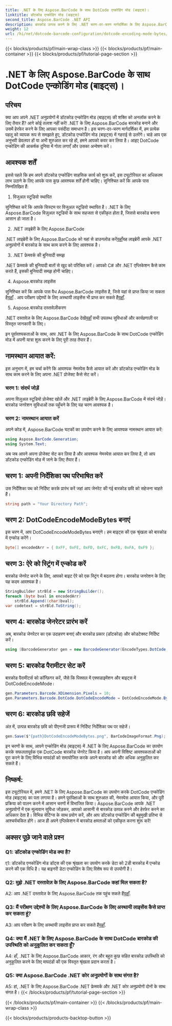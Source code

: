```yaml
---
title: .NET के लिए Aspose.BarCode के साथ DotCode एन्कोडिंग मोड (बाइट्स)।
linktitle: डॉटकोड एन्कोडिंग मोड (बाइट्स)
second_title: Aspose.BarCode .NET API
description: बारकोड उत्पन्न करने के लिए .NET चरण-दर-चरण मार्गदर्शिका के लिए Aspose.BarCode के साथ DotCode एन्कोडिंग सीखें।
weight: 12
url: /hi/net/dotcode-barcode-configuration/dotcode-encoding-mode-bytes/
---
```


{{< blocks/products/pf/main-wrap-class >}}
{{< blocks/products/pf/main-container >}}
{{< blocks/products/pf/tutorial-page-section >}}

# .NET के लिए Aspose.BarCode के साथ DotCode एन्कोडिंग मोड (बाइट्स)।

## परिचय

क्या आप अपने .NET अनुप्रयोगों में डॉटकोड एन्कोडिंग मोड (बाइट्स) की शक्ति को अनलॉक करने के लिए तैयार हैं? आगे कोई तलाश नहीं करें! .NET के लिए Aspose.BarCode बारकोड बनाने और उसमें हेरफेर करने के लिए आपका पसंदीदा समाधान है। इस चरण-दर-चरण मार्गदर्शिका में, हम प्रत्येक पहलू को व्यापक रूप से समझाते हुए, डॉटकोड एन्कोडिंग मोड (बाइट्स) में गहराई से उतरेंगे। चाहे आप एक अनुभवी डेवलपर हों या अभी शुरुआत कर रहे हों, हमने आपको कवर कर लिया है। आइए DotCode एन्कोडिंग की आकर्षक दुनिया में गोता लगाएँ और उसका अन्वेषण करें।

## आवश्यक शर्तें

इससे पहले कि हम अपने डॉटकोड एन्कोडिंग साहसिक कार्य को शुरू करें, इस ट्यूटोरियल का अधिकतम लाभ उठाने के लिए आपके पास कुछ आवश्यक शर्तें होनी चाहिए। सुनिश्चित करें कि आपके पास निम्नलिखित हैं:

1. विजुअल स्टूडियो स्थापित

सुनिश्चित करें कि आपके सिस्टम पर विजुअल स्टूडियो स्थापित है। .NET के लिए Aspose.BarCode विज़ुअल स्टूडियो के साथ सहजता से एकीकृत होता है, जिससे बारकोड बनाना आसान हो जाता है।

2. .NET लाइब्रेरी के लिए Aspose.BarCode

 .NET लाइब्रेरी के लिए Aspose.BarCode को यहां से डाउनलोड करें[यहाँ](https://releases.aspose.com/barcode/net/)यह लाइब्रेरी आपके .NET अनुप्रयोगों में बारकोड के साथ काम करने के लिए आवश्यक है।

3. .NET फ्रेमवर्क की बुनियादी समझ

.NET फ्रेमवर्क की बुनियादी बातों से खुद को परिचित करें। आपको C# और .NET एप्लिकेशन कैसे काम करते हैं, इसकी बुनियादी समझ होनी चाहिए।

4. Aspose.बारकोड लाइसेंस

 सुनिश्चित करें कि आपके पास वैध Aspose.BarCode लाइसेंस है, जिसे यहां से प्राप्त किया जा सकता है[यहाँ](https://purchase.aspose.com/buy) . आप परीक्षण उद्देश्यों के लिए अस्थायी लाइसेंस भी प्राप्त कर सकते हैं[यहाँ](https://purchase.aspose.com/temporary-license/).

5. Aspose.बारकोड दस्तावेज़ीकरण

 .NET दस्तावेज़ के लिए Aspose.BarCode देखें[यहाँ](https://reference.aspose.com/barcode/net/) सभी उपलब्ध सुविधाओं और कार्यप्रणाली पर विस्तृत जानकारी के लिए।

इन पूर्वावश्यकताओं के साथ, आप .NET के लिए Aspose.BarCode के साथ DotCode एन्कोडिंग मोड में अपनी यात्रा शुरू करने के लिए पूरी तरह तैयार हैं।

## नामस्थान आयात करें:

इस अनुभाग में, हम चर्चा करेंगे कि आवश्यक नेमस्पेस कैसे आयात करें और डॉटकोड एन्कोडिंग मोड के साथ काम करने के लिए अपना .NET प्रोजेक्ट कैसे सेट करें। 

### चरण 1: संदर्भ जोड़ें

अपना विज़ुअल स्टूडियो प्रोजेक्ट खोलें और .NET लाइब्रेरी के लिए Aspose.BarCode में संदर्भ जोड़ें। बारकोड जनरेशन सुविधाओं तक पहुँचने के लिए यह चरण आवश्यक है।

### चरण 2: नामस्थान आयात करें

अपने कोड में, Aspose.BarCode घटकों का उपयोग करने के लिए आवश्यक नामस्थान आयात करें:

```csharp
using Aspose.BarCode.Generation;
using System.Text;
```

अब जब आपने अपना प्रोजेक्ट सेट कर लिया है और आवश्यक नेमस्पेस आयात कर लिया है, तो आप डॉटकोड एन्कोडिंग मोड में जाने के लिए तैयार हैं।

## चरण 1: अपनी निर्देशिका पथ परिभाषित करें

उस निर्देशिका पथ को निर्दिष्ट करके प्रारंभ करें जहां आप जेनरेट की गई बारकोड छवि को सहेजना चाहते हैं।

```csharp
string path = "Your Directory Path";
```

## चरण 2: DotCodeEncodeModeBytes बनाएं

इस चरण में, आप DotCodeEncodeModeBytes बनाएंगे। हम बाइट्स की एक श्रृंखला को बारकोड में एन्कोड करेंगे।

```csharp
byte[] encodedArr = { 0xFF, 0xFE, 0xFD, 0xFC, 0xFB, 0xFA, 0xF9 };
```

## चरण 3: ऐरे को स्ट्रिंग में एन्कोड करें

बारकोड जेनरेट करने के लिए, आपको बाइट ऐरे को एक स्ट्रिंग में बदलना होगा। बारकोड जनरेशन के लिए यह कदम आवश्यक है।

```csharp
StringBuilder strBld = new StringBuilder();
foreach (byte bval in encodedArr)
    strBld.Append((char)bval);
var codetext = strBld.ToString();
```

## चरण 4: बारकोड जेनरेटर प्रारंभ करें

अब, बारकोड जेनरेटर का एक उदाहरण बनाएं और बारकोड प्रकार (डॉटकोड) और कोडटेक्स्ट निर्दिष्ट करें।

```csharp
using (BarcodeGenerator gen = new BarcodeGenerator(EncodeTypes.DotCode, codetext))
```

## चरण 5: बारकोड पैरामीटर सेट करें

बारकोड पैरामीटर्स को कॉन्फ़िगर करें, जैसे कि पिक्सल में एक्सडाइमेंशन और बाइट्स में DotCodeEncodeMode।

```csharp
gen.Parameters.Barcode.XDimension.Pixels = 10;
gen.Parameters.Barcode.DotCode.DotCodeEncodeMode = DotCodeEncodeMode.Bytes;
```

## चरण 6: बारकोड छवि सहेजें

अंत में, उत्पन्न बारकोड छवि को पीएनजी प्रारूप में निर्दिष्ट निर्देशिका पथ पर सहेजें।

```csharp
gen.Save($"{path}DotCodeEncodeModeBytes.png", BarCodeImageFormat.Png);
```

इन चरणों के साथ, आपने एन्कोडिंग मोड (बाइट्स) में .NET के लिए Aspose.BarCode का उपयोग करके सफलतापूर्वक एक DotCode बारकोड जेनरेट किया है। आप अपनी विशिष्ट आवश्यकताओं को पूरा करने के लिए विभिन्न मापदंडों को समायोजित करके अपने बारकोड को और अधिक अनुकूलित कर सकते हैं।

## निष्कर्ष:

इस ट्यूटोरियल में, हमने .NET के लिए Aspose.BarCode का उपयोग करके DotCode एन्कोडिंग मोड (बाइट्स) का पता लगाया है। हमने पूर्वापेक्षाओं के साथ शुरुआत की, नेमस्पेस आयात किया, और पूरी प्रक्रिया को पालन करने में आसान चरणों में विभाजित किया। Aspose.BarCode आपके .NET अनुप्रयोगों में एक मूल्यवान सुविधा जोड़कर, आपको आसानी से बारकोड उत्पन्न करने और हेरफेर करने का अधिकार देता है। विभिन्न सेटिंग्स के साथ प्रयोग करें, और आप डॉटकोड एन्कोडिंग की बहुमुखी प्रतिभा से आश्चर्यचकित होंगे। आज ही अपने एप्लिकेशन में बारकोड क्षमताओं को एकीकृत करना शुरू करें!

## अक्सर पूछे जाने वाले प्रश्न

### Q1: डॉटकोड एन्कोडिंग मोड क्या है?

ए1: डॉटकोड एनकोडिंग मोड डॉट्स की एक श्रृंखला का उपयोग करके डेटा को 2डी बारकोड में एन्कोड करने की एक विधि है। यह बाइनरी डेटा एन्कोडिंग के लिए विशेष रूप से उपयोगी है।

### Q2: मुझे .NET दस्तावेज़ के लिए Aspose.BarCode कहां मिल सकता है?

 A2: आप .NET दस्तावेज़ के लिए Aspose.BarCode तक पहुंच सकते हैं[यहाँ](https://reference.aspose.com/barcode/net/).

### Q3: मैं परीक्षण उद्देश्यों के लिए Aspose.BarCode के लिए अस्थायी लाइसेंस कैसे प्राप्त कर सकता हूं?

 A3: आप परीक्षण के लिए अस्थायी लाइसेंस प्राप्त कर सकते हैं[यहाँ](https://purchase.aspose.com/temporary-license/).

### Q4: क्या मैं .NET के लिए Aspose.BarCode के साथ DotCode बारकोड की उपस्थिति को अनुकूलित कर सकता हूँ?

A4: हाँ, .NET के लिए Aspose.BarCode आकार, रंग और बहुत कुछ सहित बारकोड उपस्थिति को अनुकूलित करने के लिए मापदंडों की एक विस्तृत श्रृंखला प्रदान करता है।

### Q5: क्या Aspose.BarCode .NET कोर अनुप्रयोगों के साथ संगत है?

A5: हां, .NET के लिए Aspose.BarCode .NET फ्रेमवर्क और .NET कोर अनुप्रयोगों दोनों के साथ संगत है।
{{< /blocks/products/pf/tutorial-page-section >}}

{{< /blocks/products/pf/main-container >}}
{{< /blocks/products/pf/main-wrap-class >}}

{{< blocks/products/products-backtop-button >}}
